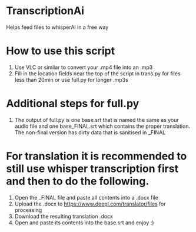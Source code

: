 # TranscriptionAi
 Helps feed files to whisperAI in a free way

# How to use this script
1. Use VLC or similar to convert your .mp4 file into an .mp3
2. Fill in the location fields near the top of the script in trans.py for files less than 20min or use full.py for longer .mp3s

# Additional steps for full.py
1. The output of full.py is one base.srt that is named the same as your audio file and one base_FINAL.srt which contains the proper translation.
The non-final version has dirty data that is sanitised in _FINAL

# For translation it is recommended to still use whisper transcription first and then to do the following.
1. Open the _FINAL file and paste all contents into a .docx file
2. Upload the .docx to https://www.deepl.com/translator/files for processing
3. Download the resulting translation .docx
4. Open and paste its contents into the base.srt and enjoy :)
